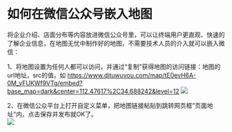 # 如何在微信公众号嵌入地图
将企业介绍、店面分布等内容放进微信公众号里，可以让终端用户更直观、快速的了解企业信息，在地图无忧中制作好的地图，不需要技术人员的介入就可以嵌入微信：

1、将地图设置为任何人都可以访问，并通过“复制”获得地图的访问链接：地图的url地址，src的值，如 https://www.dituwuyou.com/map/tE0evH6A-0M_vFUKWf9VTg/embed?base_map=dark&center=112.47617%2C34.688242&level=12
![](https://pic.dituwuyou.com/map%2Fpicture%2Fembed.png)

2、在微信公众平台上打开自定义菜单，把地图链接粘贴到跳转网页框“页面地址”内，点击保存并发布就OK了。   
![](https://pic.dituwuyou.com/map/picture/weixin.jpg )